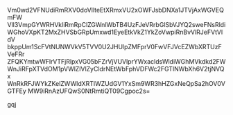 Vm0wd2VFNUdiRmRXV0doVllteEtXRmxVU2xOWFJsbDNXa1JTVjAxWGVEQmFW
Vll3VmpGYWRHVkliRmRpClZGWnlWbTB4UzFJeVRrbGlSbVJYQ2sweFNsRldi
WGhoVXpKT2MxZHVSbGRpUmxwd1EyeEtkVkZ1YkZoVwpiRnBvVlRJeFVtVldV
bkppUm1ScFVtNUNWVkV5TVV0U2JHUlpZMFprV0FwVFJVcEZWbXRTUzFVeFRr
ZFQKYmtwWFlrVTFjRlpxVG05bFZrVjVUVlprYWxacldsWldiWGhMVkdkd2FW
WnJiRFpXTVdOM1pVWlZlVlZyCldrNEtWbFphVDFWc2FGTlNWbXh6V2tjNVQx
WnRkRFJWYkZKelZWWldXRTlWZUdGV1YxSm9WR3hHZGxNeQpSa2hOV0VGTFEy
MW9iRnAzUFQwS0NtRmtiQT09Cgpoc2s=

gqj